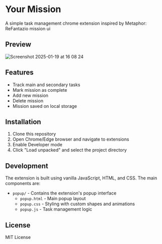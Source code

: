 # Your Mission

A simple task management chrome extension inspired by Metaphor: ReFantazio mission ui

## Preview
![Screenshot 2025-01-19 at 16 08 24](https://github.com/user-attachments/assets/22ffad2d-fede-463c-87a2-47b2d78f191e)



## Features

- Track main and secondary tasks
- Mark mission as complete
- Add new mission
- Delete mission
- Mission saved on local storage

## Installation

1. Clone this repository
2. Open Chrome/Edge browser and navigate to extensions
3. Enable Developer mode
4. Click "Load unpacked" and select the project directory

## Development

The extension is built using vanilla JavaScript, HTML, and CSS. The main components are:

- `popup/` - Contains the extension's popup interface
  - `popup.html` - Main popup layout
  - `popup.css` - Styling with custom shapes and animations
  - `popup.js` - Task management logic

## License

MIT License
